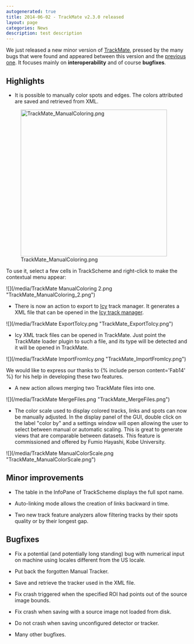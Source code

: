 ```yaml
---
autogenerated: true
title: 2014-06-02 - TrackMate v2.3.0 released
layout: page
categories: News
description: test description
---
```


We just released a new minor version of [TrackMate](/plugins/trackmate), pressed by the many bugs that were found and appeared between this version and the [previous one](/news/2014-03-19_-_TrackMate_v2.2.0_released). It focuses mainly on **interoperability** and of course **bugfixes**.

Highlights
----------

-   It is possible to manually color spots and edges. The colors attributed are saved and retrieved from XML.

<figure><img src="/media/TrackMate ManualColoring.png" title="TrackMate_ManualColoring.png" width="400" alt="TrackMate_ManualColoring.png" /><figcaption aria-hidden="true">TrackMate_ManualColoring.png</figcaption></figure>

To use it, select a few cells in TrackScheme and right-click to make the contextual menu appear:

![](/media/TrackMate ManualColoring 2.png "TrackMate_ManualColoring_2.png")

-   There is now an action to export to [Icy](http://icy.bioimageanalysis.org/) track manager. It generates a XML file that can be opened in the [Icy track manager](http://icy.bioimageanalysis.org/plugin/Track_Manager).

![](/media/TrackMate ExportToIcy.png "TrackMate_ExportToIcy.png")

-   Icy XML track files can be opened in TrackMate. Just point the TrackMate loader plugin to such a file, and its type will be detected and it will be opened in TrackMate.

![](/media/TrackMate ImportFromIcy.png "TrackMate_ImportFromIcy.png")

We would like to express our thanks to {% include person content='Fab14' %} for his help in developing these two features.

-   A new action allows merging two TrackMate files into one.

![](/media/TrackMate MergeFiles.png "TrackMate_MergeFiles.png")

-   The color scale used to display colored tracks, links and spots can now be manually adjusted. In the display panel of the GUI, double click on the label "color by" and a settings window will open allowing the user to select between manual or automatic scaling. This is great to generate views that are comparable between datasets. This feature is commissioned and offered by Fumio Hayashi, Kobe University.

![](/media/TrackMate ManualColorScale.png "TrackMate_ManualColorScale.png")

Minor improvements
------------------

-   The table in the InfoPane of TrackScheme displays the full spot name.

<!-- -->

-   Auto-linking mode allows the creation of links backward in time.

<!-- -->

-   Two new track feature analyzers allow filtering tracks by their spots quality or by their longest gap.

Bugfixes
--------

-   Fix a potential (and potentially long standing) bug with numerical input on machine using locales different from the US locale.

<!-- -->

-   Put back the forgotten Manual Tracker.

<!-- -->

-   Save and retrieve the tracker used in the XML file.

<!-- -->

-   Fix crash triggered when the specified ROI had points out of the source image bounds.

<!-- -->

-   Fix crash when saving with a source image not loaded from disk.

<!-- -->

-   Do not crash when saving unconfigured detector or tracker.

<!-- -->

-   Many other bugfixes.


